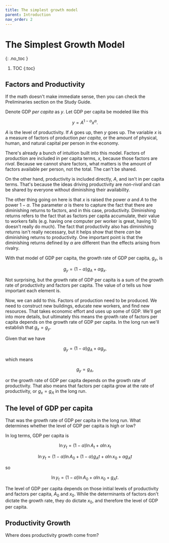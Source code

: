 ```yaml
---
title: The simplest growth model
parent: Introduction
nav_order: 2
---
```


# The Simplest Growth Model
{: .no_toc }

1. TOC 
{:toc}

## Factors and Productivity
If the math doesn't make immediate sense, then you can check the Preliminaries section on the Study Guide. 

Denote GDP *per capita* as $y$. Let GDP per capita be modeled like this

$$
y = A^{1-\alpha} x^{\alpha}.
$$

$A$ is the level of productivity. If $A$ goes up, then $y$ goes up. The variable $x$ is a measure of factors of production *per capita*, or the amount of physical, human, and natural capital per person in the economy. 

There's already a bunch of intuition built into this model. Factors of production are included in per capita terms, $x$, because those factors are *rival*. Because we cannot share factors, what matters is the amount of factors available per person, not the total. The can't be shared.

On the other hand, productivity is included directly, $A$, and isn't in per capita terms. That's because the ideas driving productivity are *non-rival* and can be shared by everyone without diminishing their availability. 

The other thing going on here is that $x$ is raised the power $\alpha$ and $A$ to the power $1-\alpha$. The parameter $\alpha$ is there to capture the fact that there are diminishing returns to factors, and in this case, productivity. Diminishing returns refers to the fact that as factors per capita accumulate, their value to workers falls (e.g. having one computer per worker is great, having 10 doesn't really do much). The fact that productivity also has diminishing returns isn't really necessary, but it helps show that there *can* be diminishing returns to productivity. One important point is that the diminishing returns defined by $\alpha$ are different than the effects arising from rivalry. 

With that model of GDP per capita, the growth rate of GDP per capita, $g_y$, is 

$$
g_y = (1-\alpha)g_A + \alpha g_x.
$$

Not surprising, but the growth rate of GDP per capita is a sum of the growth rate of productivity and factors per capita. The value of $\alpha$ tells us how important each element is. 

Now, we can add to this. Factors of production need to be produced. We need to construct new buildings, educate new workers, and find new resources. That takes economic effort and uses up some of GDP. We'll get into more details, but ultimately this means the growth rate of factors per capita depends on the growth rate of GDP per capita. In the long run we'll establish that $g_x = g_y$. 

Given that we have

$$
g_y = (1-\alpha)g_A + \alpha g_y,
$$

which means 

$$
g_y = g_A,
$$

or the growth rate of GDP per capita depends on the growth rate of productivity. That also means that factors per capita grow at the rate of productivity, or $g_x = g_A$ in the long run. 

## The level of GDP per capita
That was the growth rate of GDP per capita in the long run. What determines whether the level of GDP per capita is high or low? 

In log terms, GDP per capita is

$$
\ln y_t = (1-\alpha) \ln A_t + \alpha \ln x_t
$$

$$
\ln y_t = (1-\alpha) \ln A_0 + (1-\alpha) g_A t + \alpha \ln x_0 + \alpha g_A t
$$

so 

$$
\ln y_t = (1-\alpha) \ln A_0 + \alpha \ln x_0 + g_A t.
$$

The level of GDP per capita depends on those initial levels of productivity and factors per capita, $A_0$ and $x_0$. While the determinants of factors don't dictate the growth rate, they do dictate $x_0$, and therefore the level of GDP per capita. 

## Productivity Growth
Where does productivity growth come from? 